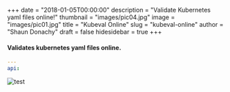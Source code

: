 +++
date = "2018-01-05T00:00:00"
description = "Validate Kubernetes yaml files online!"
thumbnail = "images/pic04.jpg"
image = "images/pic01.jpg"
title = "Kubeval Online"
slug = "kubeval-online"
author = "Shaun Donachy"
draft = false
hidesidebar = true
+++

#### Validates kubernetes yaml files online.
``` yaml
---
api:

```
![test](../../images/pic06.jpg)
